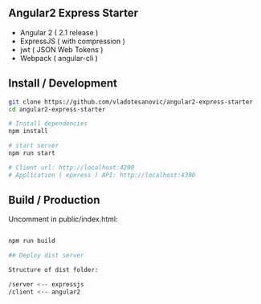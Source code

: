 ## Angular2 Express Starter

- Angular 2 ( 2.1 release )
- ExpressJS ( with compression )
- jwt ( JSON Web Tokens )
- Webpack ( angular-cli )

## Install / Development

```bash
git clone https://github.com/vladotesanovic/angular2-express-starter
cd angular2-express-starter

# Install dependencies
npm install

# start server
npm run start

# Client url: http://localhost:4200
# Application ( epxress ) API: http://localhost:4300
```

## Build / Production
Uncomment in public/index.html:

```bash

npm run build

## Deploy dist server

Structure of dist folder:

/server <-- expressjs
/client <-- angular2

```
